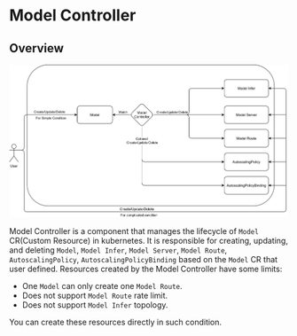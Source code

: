 # Model Controller

## Overview

![model-controller.png](../../static/img/model-controller-architecture.svg)

Model Controller is a component that manages the lifecycle of `Model` CR(Custom Resource) in kubernetes. It is
responsible for creating,
updating, and deleting `Model`, `Model Infer`, `Model Server`, `Model Route`, `AutoscalingPolicy`,
`AutoscalingPolicyBinding` based on the `Model` CR that user defined. Resources created by the Model Controller have
some
limits:

- One `Model` can only create one `Model Route`.
- Does not support `Model Route` rate limit.
- Does not support `Model Infer` topology.

You can create these resources directly in such condition.